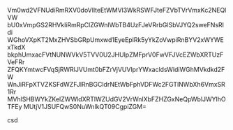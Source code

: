 Vm0wd2VFNUdiRmRXV0doVllteEtWMVl3WkRSWFJteFZVbTVrVmxKc2NEQlVW
bU0xVmpGS2RHVkliRmRpClZGWnlWbTB4UzFJeVRrbGlSbVJYQ2sweFNsRldi
WGhoVXpKT2MxZHVSbGRpUmxwd1EyeEplRk5yYkZoVwpiRnBYV2xWYWExTkdX
bkphUmxacFVtNUNWVkV5TVV0U2JHUlpZMFprV0FwVFJVcEZWbXRTUzFVeFRr
ZFQKYmtwcFVqSjRWRlJVUmt0bFZrVjVUVlprYWxacldsWldiWGhMVkdkd2FW
WnJiRFpXTVZKSFdWZFJlRnBGCldrNEtWbFphVDFWc2FGTlNWbXh6VmxSR1Rr
MVhlSHBWYkZKelZWWldXRTlWZUdGV2VrWnlXbFZHZGxNeQpWblJWYlhOTFEy
MUtjV1JSUFQwS0NuWnlkQT09CgpiZGM=

csd